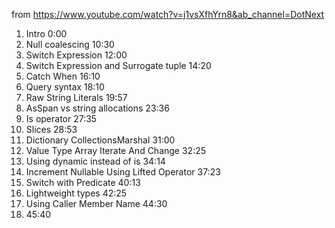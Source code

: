 from https://www.youtube.com/watch?v=j1vsXfhYrn8&ab_channel=DotNext

1. Intro 0:00
1. Null coalescing 10:30
1. Switch Expression 12:00
1. Switch Expression and Surrogate tuple 14:20
1. Catch When 16:10
1. Query syntax 18:10
1. Raw String Literals 19:57
1. AsSpan vs string allocations 23:36
1. Is operator 27:35
1. Slices 28:53
1. Dictionary CollectionsMarshal 31:00
1. Value Type Array Iterate And Change 32:25
1. Using dynamic instead of is 34:14
1. Increment Nullable Using Lifted Operator 37:23
1. Switch with Predicate 40:13
1. Lightweight types 42:25
1. Using Caller Member Name 44:30
1. 45:40